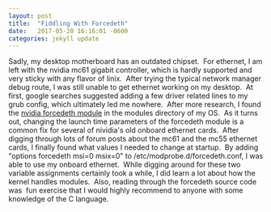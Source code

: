 ```yaml
---
layout: post
title:  "Fiddling With Forcedeth"
date:   2017-05-20 16:16:01 -0600
categories: jekyll update
---
```


Sadly, my desktop motherboard has an outdated chipset.  For ethernet, I am left
with the nvidia mc61 gigabit controller, which is hardly supported and very
sticky with any flavor of linix.  After trying the typical network manager debug
route, I was still unable to get ethernet working on my desktop.  At first,
google searches suggested adding a few driver related lines to my grub config,
which ultimately led me nowhere.  After more research, I found the [nvidia
forcedeth module](https://github.com/torvalds/linux/blob/master/drivers/net/ethernet/nvidia/forcedeth.c)
in the modules directory of my OS.  As it turns out,
changing the launch time parameters of the forcedeth module is a common fix for
several of nividia's old onboard ethernet cards.  After digging through lots of
forum posts about the mc61 and the mc55 ethernet cards, I finally found what
values I needed to change at startup.  By adding "options forcedeth msi=0
msix=0" to /etc/modprobe.d/forcedeth.conf, I was able to use my onboard
ethernet.  While digging around for these two variable assignments certainly
took a while, I did learn a lot about how the kernel handles modules.  Also,
reading through the forcedeth source code was  fun exercise that I would highly
recommend to anyone with some knowledge of the C language.
